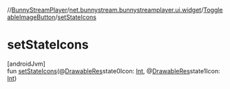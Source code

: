 //[BunnyStreamPlayer](../../../index.md)/[net.bunnystream.bunnystreamplayer.ui.widget](../index.md)/[ToggleableImageButton](index.md)/[setStateIcons](set-state-icons.md)

# setStateIcons

[androidJvm]\
fun [setStateIcons](set-state-icons.md)(@[DrawableRes](https://developer.android.com/reference/kotlin/androidx/annotation/DrawableRes.html)state0Icon: [Int](https://kotlinlang.org/api/latest/jvm/stdlib/kotlin-stdlib/kotlin/-int/index.html), @[DrawableRes](https://developer.android.com/reference/kotlin/androidx/annotation/DrawableRes.html)state1Icon: [Int](https://kotlinlang.org/api/latest/jvm/stdlib/kotlin-stdlib/kotlin/-int/index.html))
